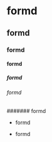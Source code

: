 # formd

## formd

### formd

#### formd

##### formd

###### formd

####### formd

* formd

- formd

